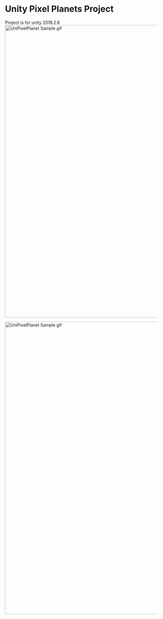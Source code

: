 
# Unity Pixel Planets Project

Project is for unity 2018.2.6
<img src="https://user-images.githubusercontent.com/7788005/110446476-8d91ea80-8102-11eb-8c4a-f1ff1f1b6ff4.gif" width="960" alt="UniPixelPlanet Sample gif">

<img src="https://raw.githubusercontent.com/hmcGit/UniPixelPlanet/master/unipp.gif" width="960" alt="UniPixelPlanet Sample gif">

